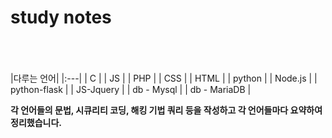 # study notes

<br><br><br>
|다루는 언어|
|:---|
| C | 
| JS |
| PHP |
| CSS |
| HTML |
| python |
| Node.js |
| python-flask |
| JS-Jquery |
| db - Mysql |
| db - MariaDB |

__각 언어들의 문법, 시큐리티 코딩, 해킹 기법 쿼리 등을 작성하고 각 언어들마다 요약하여 정리했습니다.__